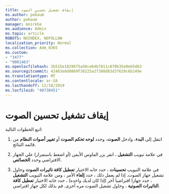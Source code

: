 ```yaml
---
title: إيقاف تشغيل تحسين الصوت
ms.author: pebaum
author: pebaum
manager: mnirkhe
ms.audience: Admin
ms.topic: article
ROBOTS: NOINDEX, NOFOLLOW
localization_priority: Normal
ms.collection: Adm_O365
ms.custom:
- "3477"
- "9001463"
ms.openlocfilehash: 3b515e18296f5a50ce64b7811c870b35e0e65d63
ms.sourcegitcommit: 42463e8d8869f36225a27388d83d37629c6b149e
ms.translationtype: MT
ms.contentlocale: ar-SA
ms.lasthandoff: 12/18/2019
ms.locfileid: "40738451"
---
```

# <a name="turn-off-audio-enhancement"></a>إيقاف تشغيل تحسين الصوت

اتبع الخطوات التالية:

1. انتقل إلى **البدء**، وادخل **الصوت**، وحدد **لوحه تحكم الصوت** أو **تغيير أصوات النظام** من قائمه النتائج.

2. في علامة تبويب **التشغيل** ، انقر بزر الماوس الأيمن (أو اضغط باستمرار) علي الجهاز الافتراضي وحدد **الخصائص**.

3. في علامة التبويب **تحسينات** ، حدد خانه الاختيار **تعطيل كافة تاثيرات الصوت** وحاول تشغيل جهاز الصوت. إذا لم يعمل ذلك ، حدد **إلغاء** الأمر ، ومن علامة التبويب **التشغيل** ، حدد جهازا افتراضيا آخر (إذا كان لديك واحده) ، حدد خانه الاختيار **تعطيل كافة التاثيرات الصوتية** ، وحاول تشغيل الصوت مره أخرى. قم بذلك لكل جهاز افتراضي.
